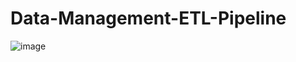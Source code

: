 # Data-Management-ETL-Pipeline

![image](https://user-images.githubusercontent.com/45402305/180607598-60517b4b-9abe-4bed-90f8-5b23a7ea1720.png)

